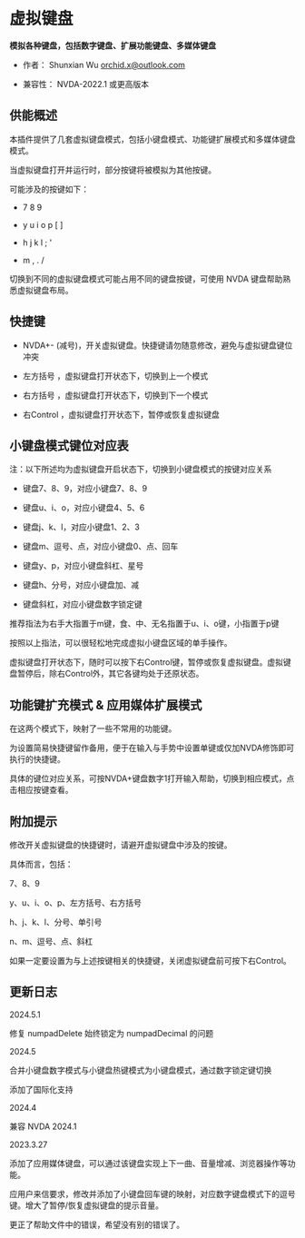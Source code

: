 # 虚拟键盘

**模拟各种键盘，包括数字键盘、扩展功能键盘、多媒体键盘**

* 作者： Shunxian Wu orchid.x@outlook.com

* 兼容性： NVDA-2022.1 或更高版本

## 供能概述

本插件提供了几套虚拟键盘模式，包括小键盘模式、功能键扩展模式和多媒体键盘模式。

当虚拟键盘打开并运行时，部分按键将被模拟为其他按键。

可能涉及的按键如下：

* 7 8 9

* y u i o p [ ]

* h j k l ; '

* m , . /

切换到不同的虚拟键盘模式可能占用不同的键盘按键，可使用 NVDA 键盘帮助熟悉虚拟键盘布局。

## 快捷键

* NVDA+- (减号)，开关虚拟键盘。快捷键请勿随意修改，避免与虚拟键盘键位冲突

* 左方括号 ，虚拟键盘打开状态下，切换到上一个模式

* 右方括号 ，虚拟键盘打开状态下，切换到下一个模式

* 右Control ，虚拟键盘打开状态下，暂停或恢复虚拟键盘

## 小键盘模式键位对应表

注：以下所述均为虚拟键盘开启状态下，切换到小键盘模式的按键对应关系

* 键盘7、8、9，对应小键盘7、8、9

* 键盘u、i、o，对应小键盘4、5、6

* 键盘j、k、l，对应小键盘1、2、3

* 键盘m、逗号、点，对应小键盘0、点、回车

* 键盘y、p，对应小键盘斜杠、星号

* 键盘h、分号，对应小键盘加、减

* 键盘斜杠，对应小键盘数字锁定键

推荐指法为右手大指置于m键，食、中、无名指置于u、i、o键，小指置于p键

按照以上指法，可以很轻松地完成虚拟小键盘区域的单手操作。

虚拟键盘打开状态下，随时可以按下右Control键，暂停或恢复虚拟键盘。虚拟键盘暂停后，除右Control外，其它各键均处于还原状态。

## 功能键扩充模式 & 应用媒体扩展模式

在这两个模式下，映射了一些不常用的功能键。

为设置简易快捷键留作备用，便于在输入与手势中设置单键或仅加NVDA修饰即可执行的快捷键。

具体的键位对应关系，可按NVDA+键盘数字1打开输入帮助，切换到相应模式，点击相应按键查看。

## 附加提示

修改开关虚拟键盘的快捷键时，请避开虚拟键盘中涉及的按键。

具体而言，包括：

7、8、9

y、u、i、o、p、左方括号、右方括号

h、j、k、l、分号、单引号

n、m、逗号、点、斜杠

如果一定要设置为与上述按键相关的快捷键，关闭虚拟键盘前可按下右Control。

## 更新日志

2024.5.1

修复 numpadDelete 始终锁定为 numpadDecimal 的问题

2024.5

合并小键盘数字模式与小键盘热键模式为小键盘模式，通过数字锁定键切换

添加了国际化支持

2024.4

兼容 NVDA 2024.1

2023.3.27

添加了应用媒体键盘，可以通过该键盘实现上下一曲、音量增减、浏览器操作等功能。

应用户来信要求，修改并添加了小键盘回车键的映射，对应数字键盘模式下的逗号键。增大了暂停/恢复虚拟键盘的提示音量。

更正了帮助文件中的错误，希望没有别的错误了。